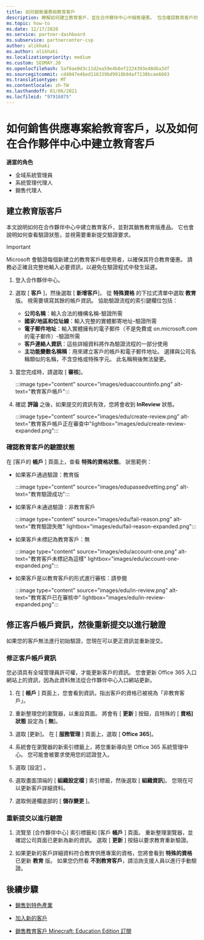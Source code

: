 ```yaml
---
title: 如何銷售優惠給教育客戶
description: 瞭解如何建立教育客戶，並在合作夥伴中心中銷售優惠。 包含確認教育客戶的驗證狀態。
ms.topic: how-to
ms.date: 12/17/2020
ms.service: partner-dashboard
ms.subservice: partnercenter-csp
author: alikhaki
ms.author: alikhaki
ms.localizationpriority: medium
ms.custom: SEOMAY.20
ms.openlocfilehash: 5af6ae0d3c11d2ea59e4b8ef2224393e48d6a3df
ms.sourcegitcommit: cd4047e46ed116339bd9918b94af7138bcae6603
ms.translationtype: MT
ms.contentlocale: zh-TW
ms.lasthandoff: 01/06/2021
ms.locfileid: "97916875"
---
```

# <a name="how-to-sell-offers-to-education-customers-and-how-to-create-an-education-customer-in-partner-center"></a>如何銷售供應專案給教育客戶，以及如何在合作夥伴中心中建立教育客戶


**適當的角色**

- 全域系統管理員
- 系統管理代理人
- 銷售代理人

## <a name="create-an-education-customer"></a>建立教育版客戶

本文說明如何在合作夥伴中心中建立教育客戶，並對其銷售教育版產品。 它也會說明如何查看驗證狀態，並視需要重新提交驗證要求。

> [!IMPORTANT]
> Microsoft 會驗證每個新建立的教育客戶租使用者，以確保其符合教育優惠。  請務必正確且完整地輸入必要資訊，以避免在驗證程式中發生延遲。

1. 登入合作夥伴中心。

2. 選取 [ **客戶** ]，然後選取 [ **新增客戶**]。 從 **特殊資格** 的下拉式清單中選取 **教育** 版。  視需要填寫其餘的帳戶資訊。  協助驗證流程的索引鍵欄位包括：

   - **公司名稱**：輸入合法的機構名稱-驗證所需
   - **國家/地區和位址線**：輸入完整的實體郵寄地址–驗證所需
   - **電子郵件地址**：輸入實體擁有的電子郵件（不是免費或 on.microsoft.com 的電子郵件）-驗證所需
   - **客戶連絡人資訊**：這些詳細資料將作為驗證流程的一部分使用
   - **主功能變數名稱稱**：用來建立客戶的帳戶和電子郵件地址。  選擇與公司名稱類似的名稱，不含空格或特殊字元。  此名稱稍後無法變更。

3. 當您完成時，請選取 [ **審核**]。

   :::image type="content" source="images/eduaccountinfo.png" alt-text="教育客戶帳戶":::

4. 確認 **評論** 之後，如果提交的資訊有效，您將會收到 **InReview** 狀態。 

    :::image type="content" source="images/edu/create-review.png" alt-text="教育客戶帳戶正在審查中"lightbox="images/edu/create-review-expanded.png":::

### <a name="confirm-your-education-customers-verification-status"></a>確認教育客戶的驗證狀態

在 [客戶的 **帳戶** ] 頁面上，查看 **特殊的資格狀態**。
狀態範例：

- 如果客戶通過驗證：教育版

   :::image type="content" source="images/edupassedvetting.png" alt-text="教育驗證成功":::

- 如果客戶未通過驗證：非教育客戶

   :::image type="content" source="images/edu/fail-reason.png" alt-text="教育驗證失敗" lightbox="images/edu/fail-reason-expanded.png":::

- 如果客戶未標記為教育客戶：無

   :::image type="content" source="images/edu/account-one.png" alt-text="教育客戶未標記為這樣" lightbox="images/edu/account-one-expanded.png":::

- 如果客戶是以教育客戶的形式進行審核：請參閱

    :::image type="content" source="images/edu/in-review.png" alt-text="教育客戶已在審核中" lightbox="images/edu/in-review-expanded.png":::

## <a name="correct-the-customer-account-info-and-resubmit-for-verification"></a>修正客戶帳戶資訊，然後重新提交以進行驗證

如果您的客戶無法進行初始驗證，您現在可以更正資訊並重新提交。

### <a name="correct-the-customer-account-information"></a>修正客戶帳戶資訊

您必須具有全域管理員許可權，才能更新客戶的資訊。 您會更新 Office 365 入口網站上的資訊，因為此資料無法從合作夥伴中心入口網站更新。

1. 在 [ **帳戶** ] 頁面上，您會看到資訊，指出客戶的資格已被視為「非教育客戶」。

2. 重新整理您的瀏覽器，以重設頁面。 將會有 [ **更新** ] 按鈕，且特殊的 [ **資格] 狀態** 設定為 [ **無**]。

3. 選取 [更新]。 在 [ **服務管理** ] 頁面上，選取 [ **Office 365**]。

4. 系統會在瀏覽器的新索引標籤上，將您重新導向至 Office 365 系統管理中心。 您可能會被要求使用您的認證登入。

5. 選取 [設定]  。

6. 選取畫面頂端的 [ **組織設定檔** ] 索引標籤，然後選取 [ **組織資訊**]。 您現在可以更新客戶詳細資料。

7. 選取側邊欄底部的 [ **儲存變更** ]。  

### <a name="resubmit-for-verification"></a>重新提交以進行驗證

1. 流覽至 [合作夥伴中心] 索引標籤和 [客戶 **帳戶** ] 頁面。 重新整理瀏覽器，並確認公司頁面已更新為新的資訊。 選取 [ **更新** ] 按鈕以要求教育重新驗證。

2. 如果更新的客戶詳細資料符合教育供應專案的資格，您將會看到 **特殊的資格** 已更新 **教育** 版。 如果您仍然看 **不到教育客戶**，請洽詢支援人員以進行手動驗證。

## <a name="next-steps"></a>後續步驟

- [銷售到特色產業](get-special-pricing-for-offers.md)

- [加入新的客戶](add-a-new-customer.md)

- [銷售教育客戶 Minecraft: Education Edition 訂閱](minecraft-subscriptions.md)
